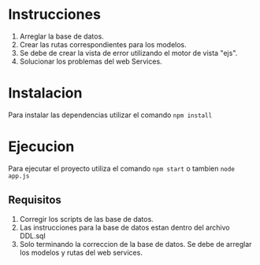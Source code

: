 # Instrucciones
1. Arreglar la base de datos.
2. Crear las rutas correspondientes para los modelos.
3. Se debe de crear la vista de error utilizando el motor de vista "ejs".
4. Solucionar los problemas del web Services.

# Instalacion
Para instalar las dependencias utilizar el comando `npm install`

# Ejecucion
Para ejecutar el proyecto utiliza el comando `npm start` o tambien `node app.js`

## Requisitos
1. Corregir los scripts de las base de datos.
2. Las instrucciones para la base de datos estan dentro del archivo DDL.sql
3. Solo terminando la correccion de la base de datos. Se debe de arreglar los modelos y rutas del web services.

